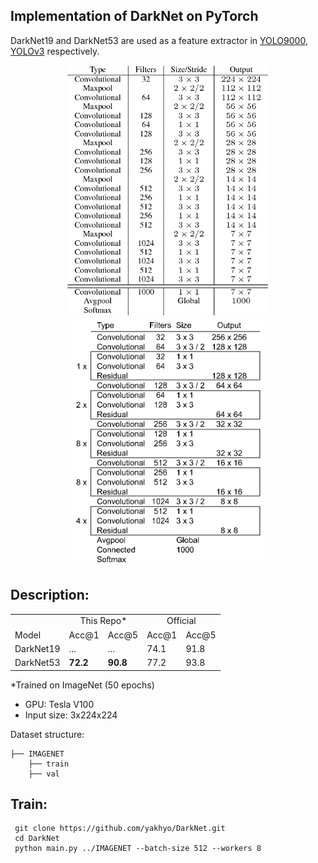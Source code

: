 ## Implementation of DarkNet on PyTorch

DarkNet19 and DarkNet53 are used as a feature extractor in [YOLO9000](https://arxiv.org/pdf/1612.08242.pdf), [YOLOv3](https://pjreddie.com/media/files/papers/YOLOv3.pdf) respectively.
<div align='center'>
  <img src='assets/darknet19.png' height="400px">
  <img src='assets/darknet53.png' height="400px">
</div>

##
## Description:
<table>
  <tr>
    <td></td>
    <td colspan="2" align="center">This Repo*</td>
    <td colspan="2" align="center">Official</td>
  </tr>
  <tr>
    <td>Model</td>
    <td>Acc@1</td>
    <td>Acc@5</td>
    <td>Acc@1</td>
    <td>Acc@5</td>
  </tr>
  <tr>
    <td>DarkNet19</td>
    <td>...</td>
    <td>...</td>
    <td>74.1</td>
    <td>91.8</td>
  </tr>
  <tr>
    <td>DarkNet53</td>
    <td><strong>72.2</strong></td>
    <td><strong>90.8</strong></td>
    <td>77.2</td>
    <td>93.8</td>
  </tr>
</table>
*Trained on ImageNet (50 epochs)

- GPU: Tesla V100
- Input size: 3x224x224

Dataset structure:

```
├── IMAGENET 
    ├── train
    ├── val
```

## Train:
```
 git clone https://github.com/yakhyo/DarkNet.git
 cd DarkNet
 python main.py ../IMAGENET --batch-size 512 --workers 8
```
